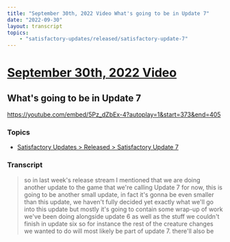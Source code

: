 ```yaml
---
title: "September 30th, 2022 Video What's going to be in Update 7"
date: "2022-09-30"
layout: transcript
topics:
    - "satisfactory-updates/released/satisfactory-update-7"
---
```

# [September 30th, 2022 Video](../2022-09-30.md)
## What's going to be in Update 7
https://youtube.com/embed/5Pz_dZbEx-4?autoplay=1&start=373&end=405

### Topics
* [Satisfactory Updates > Released > Satisfactory Update 7](../topics/satisfactory-updates/released/satisfactory-update-7.md)

### Transcript

> so in last week's release stream I mentioned that we are doing another update to the game that we're calling Update 7 for now, this is going to be another small update, in fact it's gonna be even smaller than this update, we haven't fully decided yet exactly what we'll go into this update but mostly it's going to contain some wrap-up of work we've been doing alongside update 6 as well as the stuff we couldn't finish in update six so for instance the rest of the creature changes we wanted to do will most likely be part of update 7. there'll also be
